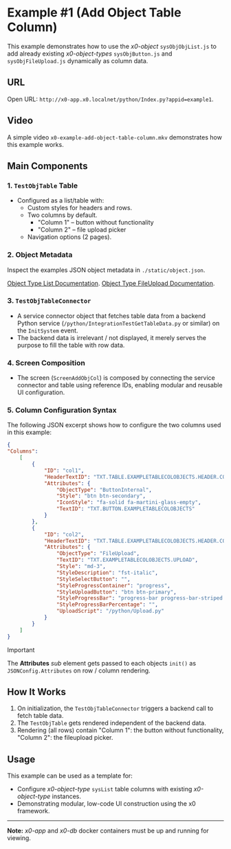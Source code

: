 # Example #1 (Add Object Table Column)

This example demonstrates how to use the *x0-object* `sysObjObjList.js` to add
already existing *x0-object-types* `sysObjButton.js` and `sysObjFileUpload.js` dynamically as column data.

## URL

Open URL: `http://x0-app.x0.localnet/python/Index.py?appid=example1`.

## Video

A simple video `x0-example-add-object-table-column.mkv` demonstrates how this example works.

## Main Components

### 1. `TestObjTable` Table
- Configured as a list/table with:
  - Custom styles for headers and rows.
  - Two columns by default.
    - "Column 1" – button without functionality
    - "Column 2" – file upload picker
  - Navigation options (2 pages).

### 2. Object Metadata

Inspect the examples JSON object metadata in `./static/object.json`.

[Object Type List Documentation](https://docs.webcodex.de/x0/v1.0/appdev-objects.html#list).
[Object Type FileUpload Documentation](https://docs.webcodex.de/x0/v1.0/appdev-objects.html#fileupload).

### 3. `TestObjTableConnector`

- A service connector object that fetches table data from a backend Python service (`/python/IntegrationTestGetTableData.py` or similar) on the `InitSystem` event.
- The backend data is irrelevant / not displayed, it merely serves the purpose to fill the table with row data.

### 4. Screen Composition

- The screen (`ScreenAddObjCol`) is composed by connecting the service connector and table using reference IDs, enabling modular and reusable UI configuration.

### 5. Column Configuration Syntax

The following JSON excerpt shows how to configure the two columns used in this example:

```json
{
"Columns":
    [
        {
            "ID": "col1",
            "HeaderTextID": "TXT.TABLE.EXAMPLETABLECOLOBJECTS.HEADER.COL1",
            "Attributes": {
                "ObjectType": "ButtonInternal",
                "Style": "btn btn-secondary",
                "IconStyle": "fa-solid fa-martini-glass-empty",
                "TextID": "TXT.BUTTON.EXAMPLETABLECOLOBJECTS"
            }
        },
        {
            "ID": "col2",
            "HeaderTextID": "TXT.TABLE.EXAMPLETABLECOLOBJECTS.HEADER.COL2",
            "Attributes": {
                "ObjectType": "FileUpload",
                "TextID": "TXT.EXAMPLETABLECOLOBJECTS.UPLOAD",
                "Style": "md-3",
                "StyleDescription": "fst-italic",
                "StyleSelectButton": "",
                "StyleProgressContainer": "progress",
                "StyleUploadButton": "btn btn-primary",
                "StyleProgressBar": "progress-bar progress-bar-striped progress-bar-animated",
                "StyleProgressBarPercentage": "",
                "UploadScript": "/python/Upload.py"
            }
        }
    ]
}
```

> [!IMPORTANT]
> The **Attributes** *sub* element gets passed to each objects `init()` as `JSONConfig.Attributes`
> on row / column rendering.

## How It Works

1. On initialization, the `TestObjTableConnector` triggers a backend call to fetch table data.
2. The `TestObjTable` gets rendered independent of the backend data.
3. Rendering (all rows) contain "Column 1": the button without functionality, "Column 2": the fileupload picker.

## Usage

This example can be used as a template for:
- Configure *x0-object-type* `sysList` table columns with existing *x0-object-type* instances.
- Demonstrating modular, low-code UI construction using the x0 framework.

---

**Note:** *x0-app* and *x0-db* docker containers must be up and running for viewing.
